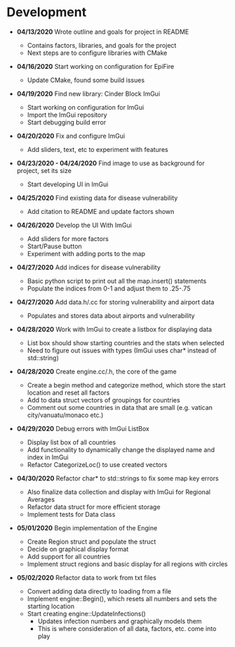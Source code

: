 # Development

- **04/13/2020** Wrote outline and goals for project in README
  - Contains factors, libraries, and goals for the project
  - Next steps are to configure libraries with CMake

- **04/16/2020** Start working on configuration for EpiFire
  - Update CMake, found some build issues
  
- **04/19/2020** Find new library: Cinder Block ImGui
  - Start working on configuration for ImGui
  - Import the ImGui repository
  - Start debugging build error
  
- **04/20/2020** Fix and configure ImGui
  - Add sliders, text, etc to experiment with features

- **04/23/2020 - 04/24/2020** Find image to use as background for project, set its size
  - Start developing UI in ImGui

- **04/25/2020** Find existing data for disease vulnerability
  - Add citation to README and update factors shown
  
- **04/26/2020** Develop the UI With ImGui
  - Add sliders for more factors
  - Start/Pause button
  - Experiment with adding ports to the map
  
- **04/27/2020** Add indices for disease vulnerability
  - Basic python script to print out all the map.insert() statements
  - Populate the indices from 0-1 and adjust them to .25-.75
  
- **04/27/2020** Add data.h/.cc for storing vulnerability and airport data
  - Populates and stores data about airports and vulnerability
  
- **04/28/2020** Work with ImGui to create a listbox for displaying data
  - List box should show starting countries and the stats when selected
  - Need to figure out issues with types (ImGui uses char* instead of std::string)
  
- **04/28/2020** Create engine.cc/.h, the core of the game
  - Create a begin method and categorize method, which store the start location and reset all factors
  - Add to data struct vectors of groupings for countries
  - Comment out some countries in data that are small (e.g. vatican city/vanuatu/monaco etc.)
  
- **04/29/2020** Debug errors with ImGui ListBox
  - Display list box of all countries
  - Add functionality to dynamically change the displayed name and index in ImGui
  - Refactor CategorizeLoc() to use created vectors
  
- **04/30/2020** Refactor char* to std::strings to fix some map key errors
  - Also finalize data collection and display with ImGui for Regional Averages
  - Refactor data struct for more efficient storage
  - Implement tests for Data class
  
- **05/01/2020** Begin implementation of the Engine
  - Create Region struct and populate the struct
  - Decide on graphical display format
  - Add support for all countries
  - Implement struct regions and basic display for all regions with circles
  
- **05/02/2020** Refactor data to work from txt files
  - Convert adding data directly to loading from a file
  - Implement engine::Begin(), which resets all numbers and sets the starting location
  - Start creating engine::UpdateInfections()
    - Updates infection numbers and graphically models them
    - This is where consideration of all data, factors, etc. come into play